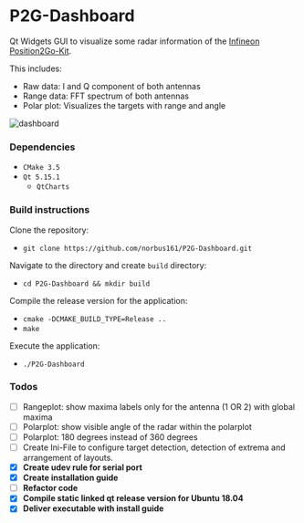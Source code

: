 # P2G-Dashboard

Qt Widgets GUI to visualize some radar information of the [Infineon Position2Go-Kit](https://www.infineon.com/cms/en/product/evaluation-boards/demo-position2go/?redirId=102975). 

This includes: 

- Raw data: I and Q component of both antennas
- Range data: FFT spectrum of both antennas
- Polar plot: Visualizes the targets with range and angle

![dashboard](https://github.com/norbus161/P2G-Dashboard/blob/main/doc/img/dashboard.JPG)

### Dependencies

* `CMake 3.5`
* `Qt 5.15.1`
  * `QtCharts`

### Build instructions 

Clone the repository:

- `git clone https://github.com/norbus161/P2G-Dashboard.git`

Navigate to the directory and create `build` directory:

- `cd P2G-Dashboard && mkdir build`

Compile the release version for the application:

- `cmake -DCMAKE_BUILD_TYPE=Release ..`
- `make` 

Execute the application:

- `./P2G-Dashboard`

### Todos

- [ ] Rangeplot: show maxima labels only for the antenna (1 OR 2) with global maxima
- [ ] Polarplot: show visible angle of the radar within the polarplot
- [ ] Polarplot: 180 degrees instead of 360 degrees
- [ ] Create Ini-File to configure target detection, detection of extrema and arrangement of  layouts.
- [x] **Create udev rule for serial port** 
- [x] **Create installation guide**
- [ ] **Refactor code**
- [x] **Compile static linked qt release version for Ubuntu 18.04**
- [x] **Deliver executable with install guide**
